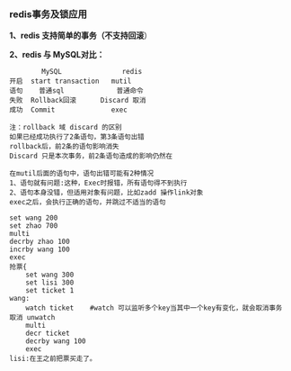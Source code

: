 ### redis事务及锁应用

**1、redis 支持简单的事务（不支持回滚**）

**2、redis 与 MySQL对比：**

			MySQL               redis
	开启	start transaction   mutil
	语句    普通sql 			普通命令
	失败	Rollback回滚		Discard 取消
	成功	Commit				exec
	
	注：rollback 域 discard 的区别
	如果已经成功执行了2条语句，第3条语句出错
	rollback后，前2条的语句影响消失
	Discard 只是本次事务，前2条语句造成的影响仍然在
	
	在mutil后面的语句中，语句出错可能有2种情况
	1、语句就有问题:这种，Exec时报错，所有语句得不到执行
	2、语句本身没错，但适用对象有问题，比如zadd 操作link对象
	exec之后，会执行正确的语句，并跳过不适当的语句
	
	set wang 200
	set zhao 700
	multi 
	decrby zhao 100
	incrby wang 100
	exec 
	抢票{
		set wang 300
		set lisi 300
		set ticket 1
	wang:
		watch ticket    #watch 可以监听多个key当其中一个key有变化，就会取消事务  取消 unwatch 
		multi 
		decr ticket 
		decrby wang 100
		exec 
	lisi:在王之前把票买走了。	
